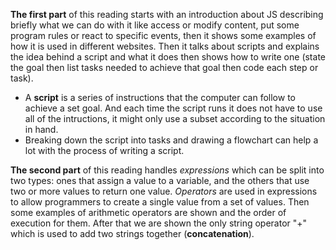**The first part** of this reading starts with an introduction about JS describing briefly what we can do with it like access or modify content, put some program rules or react to specific events, then it shows some examples of how it is used in different websites.
Then it talks about scripts and explains the idea behind a script and what it does then shows how to write one (state the goal then list tasks needed to achieve that goal then code each step or task).
- A **script** is a series of instructions that the computer can follow to achieve a set goal. And each time the script runs it does not have to use all of the intructions, it might only use a subset according to the situation in hand.
- Breaking down the script into tasks and drawing a flowchart can help a lot with the process of writing a script.

**The second part** of this reading handles *expressions* which can be split into two types: ones that assign a value to a variable, and the others that use two or more values to return one value. *Operators* are used in expressions to allow programmers to create a single value from a set of values. Then some examples of arithmetic operators are shown and the order of execution for them. After that we are shown the only string operator "+" which is used to add two strings together (**concatenation**).